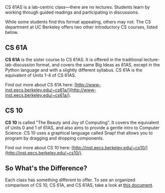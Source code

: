 CS 61AS is a lab-centric class&mdash;there are no lectures.
Students learn by working through guided readings and participating in discussions.

While some students find this format appealing, others may not.
The CS department at UC Berkeley offers two other introductory CS courses, listed below.

## CS 61A

**CS 61A** is the sister course to CS 61AS.
It is offered in the traditional lecture-lab-discussion format, and covers the same Big Ideas as 61AS,
except in the Python language and with a slightly different syllabus.
CS 61A is the equivalent of Units 1-4 of CS 61AS.

Find out more about CS 61A here: [http://www-inst.eecs.berkeley.edu/~cs61a/](http://www-inst.eecs.berkeley.edu/~cs61a/).

## CS 10

**CS 10** is called "The Beauty and Joy of Computing".
It covers the equivalent of Units 0 and 1 of 61AS, and also aims to provide a gentle intro to Computer Science.
CS 10 uses a graphical language called Snap! that allows you to program by dragging and dropping components.

Find out more about CS 10 here: [http://inst.eecs.berkeley.edu/~cs10/](http://inst.eecs.berkeley.edu/~cs10/).

## So What's the Difference?

Each class has something different to offer. To see an organized comparison of CS 10, CS 61A, and CS 61AS, take a look at [this document](https://docs.google.com/a/berkeley.edu/document/d/1zAfHaEi1aABIfJwVOFMYgnYMbNlp9-ebSJ81LI2CJaI/edit?usp=sharing).
